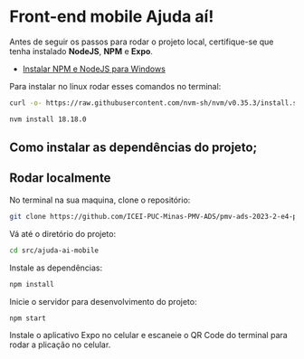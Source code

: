 <h1>Front-end mobile Ajuda aí!</h1>

Antes de seguir os passos para rodar o projeto local, certifique-se que tenha instalado <strong>NodeJS</strong>, <strong>NPM</strong> e <strong>Expo</strong>.

- [Instalar NPM e NodeJS para Windows](https://nodejs.org/en/)

Para instalar no linux rodar esses comandos no terminal:

```bash
curl -o- https://raw.githubusercontent.com/nvm-sh/nvm/v0.35.3/install.sh | bash
```

```bash
nvm install 18.18.0
```

<h2> Como instalar as dependências do projeto; </h2>

## Rodar localmente

No terminal na sua maquina, clone o repositório:

```bash
git clone https://github.com/ICEI-PUC-Minas-PMV-ADS/pmv-ads-2023-2-e4-proj-infra-t4-ajuda-ai.git
```

Vá até o diretório do projeto:

```bash
cd src/ajuda-ai-mobile
```

Instale as dependências:

```bash
npm install
```

Inicie o servidor para desenvolvimento do projeto:

```bash
npm start
```

Instale o aplicativo Expo no celular e escaneie o QR Code do terminal para rodar a plicação no celular.

